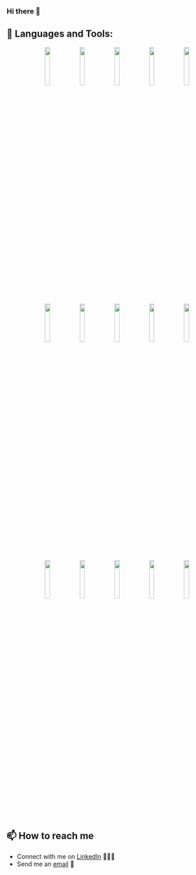 ### Hi there 👋


## 🧰 Languages and Tools:

<p align="center">
<img width="15%" src="https://www.vectorlogo.zone/logos/java/java-ar21.svg" />
<img width="15%" src="https://www.vectorlogo.zone/logos/springio/springio-ar21.svg" />
<img width="15%" src="https://www.vectorlogo.zone/logos/hibernate/hibernate-ar21.svg" />
<img width="15%" src="https://www.vectorlogo.zone/logos/postgresql/postgresql-ar21.svg" />
<img width="15%" src="https://www.vectorlogo.zone/logos/mysql/mysql-ar21.svg" />
<br>
<img width="15%" src="https://upload.vectorlogo.zone/logos/apache_maven/images/bf250be6-ab7f-4191-b421-8d0acb1dc6e4.svg" />
<img width="15%" src="https://upload.vectorlogo.zone/logos/mockito/images/36c60459-46b2-46dd-87b7-5ed157df95d4.svg" />
<img width="15%" src="https://www.vectorlogo.zone/logos/apache_tomcat/apache_tomcat-ar21.svg" />
<img width="15%" src="https://upload.vectorlogo.zone/logos/liquibase/images/bd2ff83d-5758-4629-ad54-b1de6f15c7c1.svg" />
<img width="15%" src="https://www.vectorlogo.zone/logos/gradle/gradle-ar21.svg" />
<br>
<img width="15%" src="https://www.vectorlogo.zone/logos/getpostman/getpostman-ar21.svg" />
<img width="15%" src="https://www.vectorlogo.zone/logos/github/github-ar21.svg" />
<img width="15%" src="https://www.vectorlogo.zone/logos/git-scm/git-scm-ar21.svg" />
<img width="15%" src="https://www.vectorlogo.zone/logos/jenkins/jenkins-ar21.svg" />
<img width="15%" src="https://www.vectorlogo.zone/logos/ubuntu/ubuntu-ar21.svg" />
</p>

## 📫 How to reach me

- Connect with me on [LinkedIn](https://www.linkedin.com/in/oxana-peregud/) 👨🏻‍💻
- Send me an [email](mailto:ox.peregud@gmail.com) 📧
